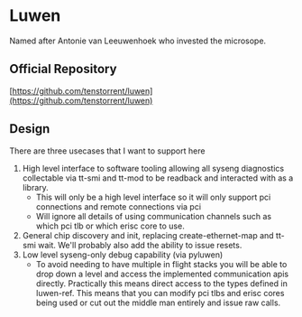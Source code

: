# Luwen

Named after Antonie van Leeuwenhoek who invested the microsope.

## Official Repository

[https://github.com/tenstorrent/luwen](https://github.com/tenstorrent/luwen)

## Design

There are three usecases that I want to support here

1. High level interface to software tooling allowing all syseng diagnostics collectable via tt-smi and tt-mod to be
readback and interacted with as a library.
    - This will only be a high level interface so it will only support pci connections and remote connections via pci
    - Will ignore all details of using communication channels such as which pci tlb or which erisc core to use.
1. General chip discovery and init, replacing create-ethernet-map and tt-smi wait. We'll probably also add the ability
to issue resets.
1. Low level syseng-only debug capability (via pyluwen)
    - To avoid needing to have multiple in flight stacks you will be able to drop down a level and access the
    implemented communication apis directly. Practically this means direct access to the types defined in luwen-ref.
    This means that you can modify pci tlbs and erisc cores being used or cut out the middle man entirely and
    issue raw calls.

